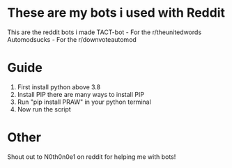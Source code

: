 # These are my bots i used with Reddit
This are the reddit bots i made
TACT-bot - For the r/theunitedwords
Automodsucks - For the r/downvoteautomod

# Guide
1. First install python above 3.8
2. Install PIP there are many ways to install PIP
3. Run "pip install PRAW" in your python terminal
4. Now run the script

# Other

Shout out to N0th0n0e1 on reddit for helping me with bots!
